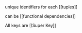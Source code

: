 unique identifiers for each [[tuples]] 

can be [[functional dependencies]]


All keys are [[Super Key]] 